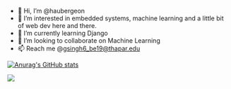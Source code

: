 - 👋 Hi, I’m @haubergeon
- 👀 I’m interested in embedded systems, machine learning and a little bit of web dev here and there.
- 🌱 I’m currently learning Django
- 💞️ I’m looking to collaborate on Machine Learning
- 📫 Reach me @gsingh6_be19@thapar.edu


[![Anurag's GitHub stats](https://github-readme-stats.vercel.app/api?username=haubergeon)](https://github.com/anuraghazra/github-readme-stats)

![](https://komarev.com/ghpvc/?username=haubergeon)

<!---
haubergeon/haubergeon is a ✨ special ✨ repository because its `README.md` (this file) appears on your GitHub profile.
You can click the Preview link to take a look at your changes.
--->
